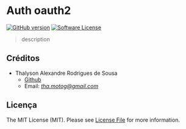 # Auth oauth2

[![GitHub version](https://badge.fury.io/gh/thalysonrodrigues%2Fauth-oauth2.svg)](https://badge.fury.io/gh/thalysonrodrigues%2Fauth-oauth2)
[![Software License](https://img.shields.io/apm/l/vim-mode.svg)](https://github.com/thalysonrodrigues/login-facebook/blob/master/LICENSE)

> description

## Créditos

* Thalyson Alexandre Rodrigues de Sousa
    - [Github](https://github.com/thalysonrodrigues)
    - Email: *tha.motog@gmail.com*

## Licença

The MIT License (MIT). Please see [License File](https://github.com/thalysonrodrigues/login-facebook/blob/master/LICENSE) for more information.